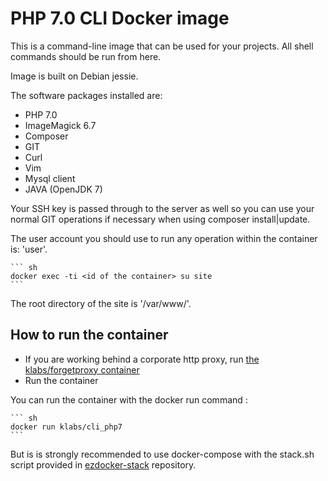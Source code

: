 # PHP 7.0 CLI Docker image

This is a command-line image that can be used for your projects. All shell commands should be run from here.

Image is built on Debian jessie.

The software packages installed are:

* PHP 7.0
* ImageMagick 6.7
* Composer
* GIT
* Curl
* Vim
* Mysql client
* JAVA (OpenJDK 7)

Your SSH key is passed through to the server as well so you can use your normal GIT operations if necessary when
using composer install|update.

The user account you should use to run any operation within the container is: 'user'.

    ``` sh
    docker exec -ti <id of the container> su site
    ```

The root directory of the site is '/var/www/'.

## How to run the container

* If you are working behind a corporate http proxy, run [the klabs/forgetproxy container](https://registry.hub.docker.com/u/klabs/forgetproxy/)
* Run the container

You can run the container with the docker run command :


    ``` sh
    docker run klabs/cli_php7
    ```

 But is is strongly recommended to use docker-compose with the stack.sh script provided in [ezdocker-stack](https://github.com/kaliop/ezdocker-stack/) repository.
